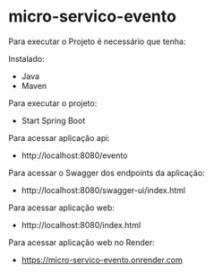 # micro-servico-evento

Para executar o Projeto é necessário que tenha:

Instalado:
- Java
- Maven

Para executar o projeto:

- Start Spring Boot

Para acessar aplicação api:

- http://localhost:8080/evento

Para acessar o Swagger dos endpoints da aplicação:

- http://localhost:8080/swagger-ui/index.html

Para acessar aplicação web:

- http://localhost:8080/index.html

Para acessar aplicação web no Render:

- https://micro-servico-evento.onrender.com
